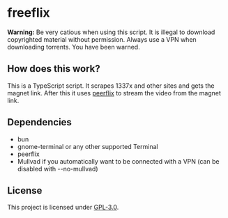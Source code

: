 # freeflix

**Warning:** Be very catious when using this script. It is illegal to download copyrighted material without permission. Always use a VPN when downloading torrents. You have been warned.

## How does this work?

This is a TypeScript script. It scrapes 1337x and other sites and gets the magnet link.
After this it uses [peerflix](https://github.com/mafintosh/peerflix) to stream the video from the magnet link.

## Dependencies

* bun
* gnome-terminal or any other supported Terminal
* peerflix
* Mullvad if you automatically want to be connected with a VPN (can be disabled with --no-mullvad)

## License
This project is licensed under [GPL-3.0](https://raw.githubusercontent.com/Illumina/licenses/master/gpl-3.0.txt).